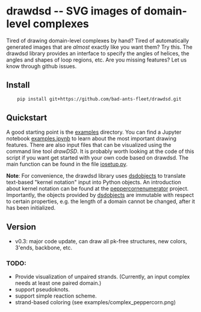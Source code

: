 # drawdsd -- SVG images of domain-level complexes 

Tired of drawing domain-level complexes by hand? Tired of automatically
generated images that are *almost* exactly like you want them? Try this.
The drawdsd library provides an interface to specify the angles of helices, 
the angles and shapes of loop regions, etc. Are you missing features? 
Let us know through github issues.  

## Install
```sh
    pip install git+https://github.com/bad-ants-fleet/drawdsd.git
```

## Quickstart
A good starting point is the [examples] directory. You can find a Jupyter
notebook [examples.ipynb] to learn about the most important drawing features.
There are also input files that can be visualized using the command line tool
*drawDSD*. It is probably worth looking at the code of this script if you want
get started with your own code based on drawdsd. The main function can be found 
in the file [iosetup.py].

**Note**: For convenience, the drawdsd library uses [dsdobjects] to translate 
text-based "kernel notation" input into Python objects. An introduction about 
kernel notation can be found at the [peppercornenumerator] project. Importantly,
the objects provided by [dsdobjects] are immutable with respect to certain 
properties, e.g. the length of a domain cannot be changed, after it has been 
initialized. 

## Version
 - v0.3: major code update, can draw all pk-free structures, new colors, 3'ends, backbone, etc.

### TODO:
 - Provide visualization of unpaired strands. (Currently, an input complex needs at least one paired domain.)
 - support pseudoknots.
 - support simple reaction scheme.
 - strand-based coloring (see examples/complex_peppercorn.png)

[dsdobjects]: <https://github.com/DNA-and-Natural-Algorithms-Group/dsdobjects>
[peppercornenumerator]: <https://github.com/DNA-and-Natural-Algorithms-Group/peppercornenumerator>
[examples]: <https://github.com/bad-ants-fleet/drawdsd/tree/master/examples>
[examples.ipynb]: <https://github.com/bad-ants-fleet/drawdsd/blob/master/examples/examples.ipynb>
[iosetup.py]: <https://github.com/bad-ants-fleet/drawdsd/blob/master/drawdsd/iosetup.py>
